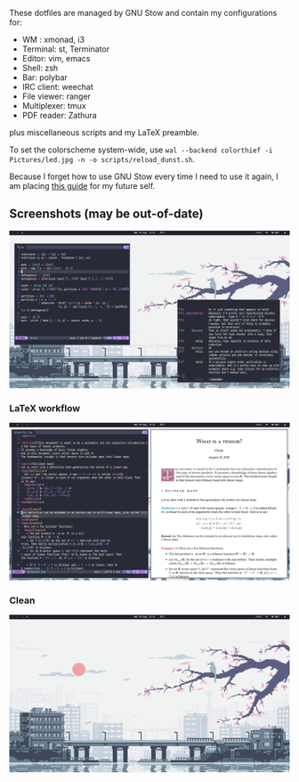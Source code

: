 These dotfiles are managed by GNU Stow and contain my configurations for:
- WM : xmonad, i3
- Terminal: st, Terminator
- Editor: vim, emacs
- Shell: zsh
- Bar: polybar
- IRC client: weechat
- File viewer: ranger
- Multiplexer: tmux
- PDF reader: Zathura

plus miscellaneous scripts and my LaTeX preamble.

To set the colorscheme system-wide, use `wal --backend colorthief -i Pictures/led.jpg -n -o scripts/reload_dunst.sh`.

Because I forget how to use GNU Stow every time I need to use it again, I am placing [this guide](https://alexpearce.me/2016/02/managing-dotfiles-with-stow/) for my future self.

## Screenshots (may be out-of-date)

![Floating windows running vim and weechat](scrots/screen.png)

### LaTeX workflow
![Editing a LaTeX file.](scrots/texing.png)

### Clean
![Only the bar and wallpaper are shown.](scrots/clean.png)
